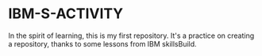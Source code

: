 # IBM-S-ACTIVITY
In the spirit of learning, this is my first repository. It's a practice on  creating a repository, thanks to some lessons from IBM skillsBuild.
